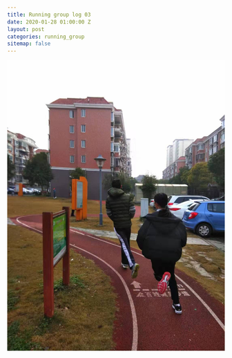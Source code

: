 ```yaml
---
title: Running group log 03
date: 2020-01-28 01:00:00 Z
layout: post
categories: running_group
sitemap: false
---
```


![010](010.jpg)
